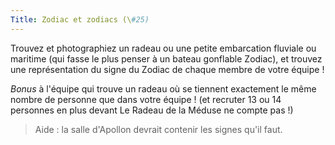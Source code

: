 ```yaml
---
Title: Zodiac et zodiacs (\#25)
---
```


Trouvez et photographiez un radeau ou une petite embarcation fluviale ou maritime (qui fasse le plus penser à un bateau gonflable Zodiac), et trouvez une représentation du signe du Zodiac de chaque membre de votre équipe !

*Bonus* à l'équipe qui trouve un radeau où se tiennent exactement le même nombre de personne que dans votre équipe ! (et recruter 13 ou 14 personnes en plus devant Le Radeau de la Méduse ne compte pas !)

> Aide : la salle d'Apollon devrait contenir les signes qu'il faut.